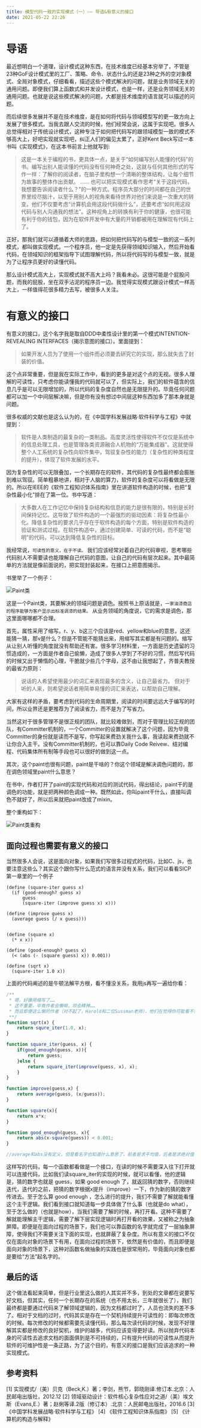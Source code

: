 ```yaml
---
title: 模型代码一致的实现模式（一）—— 导语&有意义的接口
date: 2021-05-22 22:26
---
```


# 导语

最近想明白一个道理，设计模式这种东西，在技术维度已经基本穷举了，不管是23种GoF设计模式里的工厂、策略、命令、状态什么的还是23种之外的空对象模式、全局对象模式，仔细看看，描述这些个模式解决的问题，就是业务领域无关的通用问题。即便我们算上函数式和并发设计模式，也是一样，还是业务领域无关的通用问题。也就是说这些模式解决的问题，大都是技术维度的语言就可以描述的问题。

而后续很多发展并不是在技术维度，是在如何将代码与领域模型写的更一致方向上发展了很多模式。当我去跟人交流的时候，他们经常会说，这属于实现吧。很多人总觉得相对于传统设计模式，这种专注于如何把代码写的跟领域模型一致的模式不够高大上，好吧实现就实现吧，纠正人们的偏见太累了，正好Kent Beck写过一本书叫《实现模式》，在这本书前言上他就写到:

>  这是一本关于编程的书，更具体一点，是关于“如何编写别人能懂的代码”的书。编写出别人能读懂的代码没有任何神奇之处，这就与任何其他形式的写作一样：了解你的阅读者，在脑子里构想一个清晰的整体结构，让每个细节为故事的整体作出贡献。
>……
>  也可以把实现模式看作思考“关于这段代码，我想要告诉阅读者什么？”的一种方式。程序员大部分的时间都在自己的世界里绞尽脑汁，以至于用别人的视角来看待世界对他们来说是一次重大的转变。他们不仅要考虑“计算机会用这段代码做什么”，还要考虑“如何用这段代码与别人沟通我的想法”。这种视角上的转换有利于你的健康，也很可能有利于你的钱包，因为在软件开发中有大量的开销都被用在理解现有代码上了。

正好，那我们就可以遵循着大师的思路，把如何把代码写的与模型一致的这一系列模式，都叫做实现模式。一个程序员，他一定是先获得领域知识输入，然后开始看代码，在领域知识的框架指导下试图理解代码，所以将代码写的与模型一致，就是为了让程序员更好的读懂代码。

那么设计模式高大上，实现模式就不高大上吗？我看未必。这很可能是个屁股问题，而我的屁股，坐在双手沾泥的程序员一边。我觉得实现模式跟设计模式一样高大上，一样值得花很多精力去写，被很多人关注。

# 有意义的接口

有意义的接口，这个名字我是取自DDD中柔性设计里的第一个模式INTENTION-REVEALING INTERFACES（揭示意图的接口）。里面提到：

> 如果开发人员为了使用一个组件而必须要去研究它的实现，那么就失去了封装的价值。

这个点非常重要，但是我在实际工作中，看到的更多是对这个点的无视。很多人理解的可读性，只考虑你能读懂我的代码就可以了，但实际上，我们的软件蕴含的信息几乎是可以无限增加的，所以代码的复杂度自然也是无限提升的。毕竟任何问题都可以加一个中间层解决嘛，但是你有没有想过中间层这种东西加多了那本身就是问题。

很多权威的文献也是这么认为的，在《中国学科发展战略·软件科学与工程》中就提到：
>软件是人类制造的最复杂的一类制品。高度灵活性使得软件不仅仅是系统中的信息处理工具，也是管理各类资源融合人机物的“万能集成器”。这就使得整个人工系统的复杂性向软件集中，驾驭复杂性的能力（复杂性的种类程度的提升），体现了软件发展的水平。

因为复杂性的可以无限叠加，一个长期存在的软件，其代码的复杂性最终都会膨胀到难以驾驭。简单粗暴地讲，相对于人脑的算力，软件的复杂度可以将看做是无限的。所以在IEEE的《软件工程知识体系指南》里在讲道软件构造的时候，也把“复杂性最小化”排在了第一位。书中写道：

>大多数人在工作记忆中保持复杂结构和信息的能力是很有限的，特别是长时间保持记忆。这导致了软件构造的一个最强烈的驱动因素：将复杂性最小化。降低复杂性的要求几乎存在于软件构造的每个方面，特别是软件构造的验证和测试过程。在软件构造中，通过创建简单、可读的代码，而不是“聪明”的代码，可以达到降低复杂性的目标。

我经常说，```可读性的意义，在于不读。``` 我们应该经常对着自己的代码审视，思考哪些代码别人不需要读也能理解自己代码的意图，让自己的代码有层次起来。其中最简单的方法就是像前面说的，把实现封装起来，在接口上把意图揭示。

书里举了一个例子：

![Paint类](https://jtong-pic.obs.cn-north-4.myhuaweicloud.com/model-code-aligned-implement-pattern/01-meaningful-interface/Paint-class.png)

这是一个Paint类，其要解决的领域问题是调色。按照书上原话就是，```一家油漆商店的程序能够为客户显示出标准调漆的结果。``` 从业务领域的角度说，它的需求是调色，那这里面哪哪都不合理。

首先，属性采用了缩写。r、y、b这三个应该是red、yellow和blue的意思，这还能猜一猜，那v是什么？但是不管能不能猜出来，用缩写其实都是有问题的。缩写从让别人听懂的角度就没有帮助还有害。很多学习材料里，一方面是历史遗留的习惯造成的，一方面是作者自己偷懒，造成了很多人学到了不好的习惯，然后写代码的时候又出于懒惰的心理，干脆就少些几个字母，这不由让我想起了，齐普夫教授的最省力原则：

>说话的人希望使用最少的词汇来表现最多的含义，让自己最省力。 但对于听的人来，则希望说话者用简单易懂的词汇来表达，以帮助自己理解。

大家有这样的矛盾，要考虑到代码的生命周期里，阅读的时间要远远大于编写的时间，所以业界还是更推荐为了阅读省力，而不是为了写省力。

当然这对于很多管理不是很正规的团队，就比较难做到，而对于管理比较正规的团队，有Committer机制的，一个Committer的设置就解决了这个问题，因为毕竟Committer的身份就是读而不是写，你写起来费劲关我什么事，我读起来费劲就不让你合入主干。没有Committer机制的，也可以靠Daily Code Reivew、结对编程、代码集体所有制等手段也可以很好的做到这一点。

其次，这个paint也很有问题，paint是干啥的？你这个领域是解决调色问题的，那在调色领域里paint什么意思？

在书中，作者打开了paint的实现代码和对应的测试代码，得出结论，paint干的是调色的功能，就是把两种颜色调成一种。既然如此，你叫paint干什么，直接叫调色不就好了，所以后来就把paint改成了mixin。

整个重构如下：

![Paint类重构](https://jtong-pic.obs.cn-north-4.myhuaweicloud.com/model-code-aligned-implement-pattern/01-meaningful-interface/paint-class-refactor.png)


## 面向过程也需要有意义的接口

当然很多人会说，这是面向对象，如果我们写很多过程式的代码，比如C、js，也要注意这些么？其实这个跟你写什么范式的语言并没有关系，我们可以看看SICP第一章里的一个例子

```racket
(define (square-iter guess x)
  (if (good-enough? guess x)
      guess
      (square-iter (improve guess x) x)))

(define (improve guess x)
  (average guess (/ x guess)))


(define (square x)
  (* x x))

(define (good-enough? guess x)
  (< (abs (- (square guess) x)) 0.001))

(define (sqrt x)
  (square-iter 1.0 x))
```

上面的代码阐述的是牛顿法解平方根，看不懂没关系，我用js再写一遍给你看：

```javascript
/**
 * 嗯，好像用缩写了……
 * 这不重要，毕竟作者会懒嘛，领会精神……
 * 而且即便这么懒的作者（对不起了，Harold和二位Sussman老师），他们在觉得你可能看不懂的地方还是没用缩写不是吗？
 **/
function sqrt(x) {
    return squre_iter(1.0, x);
}

function square_iter(guess, x) {
    if(good_enough(guess, x)){
        return guess;
    }else {
        return square_iter(improve(guess, x), x);
    }
}

function improve(guess,x) {
    return average(guess, (x/guess));
}

function square(x){
    return x*x;
}

function good_enough(guess, x){
    return abs(x-square(guess)) < 0.001;
}

//average和abs没有定义，但是看名字也知道什么意思了，前者是求平均值，后者是求绝对值
```

这样写的代码，每一个函数都看做是一个接口，在读的时候不需要深入往下打开就可以连接代码，比如我们读square_iter的实现的时候，就可以看懂，他的逻辑是，猜的数字也就是 guess，如果 good enough 了，就返回猜的数字，否则继续迭代，迭代的之前，把猜的数字根据x提升（improve）一下，作为新的猜的数字传进去。至于怎么算 good enough ，怎么进行的提升，我们不需要了解就能看懂这个主干逻辑。我们看到接口就知道每一步具体做了什么事（也就是do what），至于怎么做的（也就是how），当我们需要了解的时候，再打开看。这种不需要了解就能理解主干逻辑，需要了解下层实现逻辑时再打开看的效果，又被称之为抽象屏障。即便是在面向过程的场景下，我们也可以靠函数的名字就完成了一层抽象屏障，使得我们不需要关注下面的实现，也就屏蔽了复杂度。所以有意义的接口不仅仅在面向对象的场景下有用，在面向过程的场景下，依然是有价值的，而且即便是面向对象的场景下，这种对函数名做抽象的实践也是很常用的，毕竟面向对象也都是要给“方法”起名字的。

## 最后的话

这个做法看起来简单，但是行业里这么做的人其实并不多，到处的文章都在说要写好文档，但其实，任何一个长期存在的系统（也不用太长，三年就很长了），我们最终都是要通过代码来了解领域逻辑的，因为文档都过时了，人员也流失的差不多了。相对于文档的过时，代码其实是存在一个契机持续提升可读性的：即每次修改的时候。每次修改的时候都需要先读懂代码，那么每次读代码的时候，发现不好理解其实都是修改的良好契机，维护的越多，代码应该变得更好读。所以抛弃代码本身的可读性去追求文档的面面俱到是不可持续的，只有提升代码的可读性从而提升软件的可维护性是一条正路，为了这个目的，有意义的接口是我们应该追求的一种实现模式。


## 参考资料

[1] 实现模式/（美）贝克（Beck,K.）著；李剑，熊节，郭晓刚译.修订本.北京：人民邮电出版社，2012.12
[2] 领域驱动设计：软件核心复杂性应对之道/（美）埃文斯（Evans,E.）著；赵俐等译.2版（修订本）.北京：人民邮电出版社，2016.6
[3] 《中国学科发展战略·软件科学与工程》
[4] 《软件工程知识体系指南》
[5] 《计算机的构造与解释》
